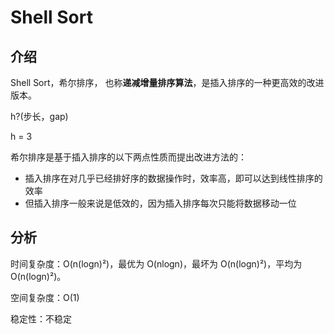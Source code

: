 # Shell Sort

## 介绍

Shell Sort，希尔排序， 也称**递减增量排序算法**，是插入排序的一种更高效的改进版本。

h?(步长，gap)

h = 3

希尔排序是基于插入排序的以下两点性质而提出改进方法的：

- 插入排序在对几乎已经排好序的数据操作时，效率高，即可以达到线性排序的效率
- 但插入排序一般来说是低效的，因为插入排序每次只能将数据移动一位

## 分析

时间复杂度：O(n(logn)²)，最优为 O(nlogn)，最坏为 O(n(logn)²)，平均为 O(n(logn)²)。

空间复杂度：O(1)

稳定性：不稳定
